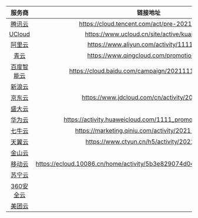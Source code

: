 | 服务商 | 链接地址 | 2核4G | 2核8G
| :-: | :-: | :-: | :-: |
|[腾讯云](https://cloud.tencent.com)| https://cloud.tencent.com/act/pre-2021double11 | 151 | 215 |
|[UCloud](https://www.ucloud.cn)| https://www.ucloud.cn/site/active/kuaijie.html | 99 | 147 |
|[阿里云](https://www.aliyun.com)|https://www.aliyun.com/activity/1111/index| 188 | - |
|[青云](https://www.qingcloud.com)| https://www.qingcloud.com/promotion2021 | 1 | - |
|[百度智能云](https://cloud.baidu.com)| https://cloud.baidu.com/campaign/20211111/index.html | 674 | - | 
|[新浪云](https://www.sinacloud.com)||
|[京东云](https://www.jdcloud.com)| https://www.jdcloud.com/cn/activity/20211111 | 1058.88 | 1371.72 | 
|[盛大云](http://www.grandcloud.cn)||
|[华为云](https://www.huaweicloud.com)|https://activity.huaweicloud.com/1111_promotion/index.html|239|516.41|
|[七牛云](https://qiniu.com)|https://marketing.qiniu.com/activity/2021-1111-act| 2427.07 | - |
|[天翼云](https://www.ctyun.cn)|https://www.ctyun.cn/h5/activity/2021/1111| 159.64 | - | 
|[金山云](https://www.ksyun.com)||
|[移动云](https://ecloud.10086.cn)| https://ecloud.10086.cn/home/activity/5b3e829074d04c92a5659c7dca8b5cfd | 1656 | - |
|[苏宁云](http://www.suningcloud.com)||
|[360安全云](https://cloud.360.cn)||
|[美团云](https://www.mtyun.com)||
